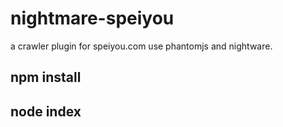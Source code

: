 nightmare-speiyou
=================

a crawler plugin for speiyou.com use phantomjs and nightware.

## npm install

## node index